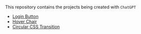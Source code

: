 This repository contains the projects being created with `ChatGPT`

- [Login Button](./LoginButton)
- [Hover Chair](./HoverChair)
- [Circular CSS Transition](./CircularCssTransition)

